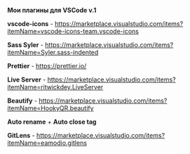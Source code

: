 **Мои плагины для VSCode v.1**


**vscode-icons** - https://marketplace.visualstudio.com/items?itemName=vscode-icons-team.vscode-icons

**Sass Syler** - https://marketplace.visualstudio.com/items?itemName=Syler.sass-indented

**Prettier** - https://prettier.io/

**Live Server** - https://marketplace.visualstudio.com/items?itemName=ritwickdey.LiveServer

**Beautify** - https://marketplace.visualstudio.com/items?itemName=HookyQR.beautify

**Auto rename** + **Auto close tag**

**GitLens** - https://marketplace.visualstudio.com/items?itemName=eamodio.gitlens

